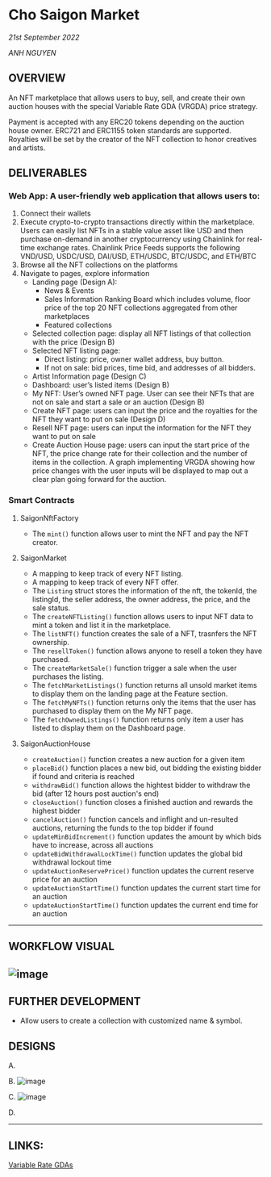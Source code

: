 
# Cho Saigon Market
_21st September 2022_

_ANH NGUYEN_

## OVERVIEW
An NFT marketplace that allows users to buy, sell, and create their own auction houses with the special Variable Rate GDA (VRGDA) price strategy. 

Payment is accepted with any ERC20 tokens depending on the auction house owner. ERC721 and ERC1155 token standards are supported. Royalties will be set by the creator of the NFT collection to honor creatives and artists.

## DELIVERABLES

### Web App: A user-friendly web application that allows users to:
1. Connect their wallets
2. Execute crypto-to-crypto transactions directly within the marketplace. Users can easily list NFTs in a stable value asset like USD and then purchase on-demand in another cryptocurrency using Chainlink for real-time exchange rates. Chainlink Price Feeds supports the following VND/USD, USDC/USD, DAI/USD, ETH/USDC, BTC/USDC, and ETH/BTC
3. Browse all the NFT collections on the platforms
4. Navigate to pages, explore information
    - Landing page (Design A): 
      - News & Events
      - Sales Information Ranking Board which includes volume, floor price of the top 20 NFT collections aggregated from other marketplaces
      - Featured collections
    - Selected collection page: display all NFT listings of that collection with the price (Design B)
    - Selected NFT listing page: 
      - Direct listing: price, owner wallet address, buy button.
      - If not on sale: bid prices, time bid, and addresses of all bidders.
    - Artist Information page (Design C)
    - Dashboard: user’s listed items (Design B)
    - My NFT: User’s owned NFT page. User can see their NFTs that are not on sale and start a sale or an auction (Design B)
    - Create NFT page: users can input the price and the royalties for the NFT they want to put on sale (Design D)
    - Resell NFT page: users can input the information for the NFT they want to put on sale
    - Create Auction House page: users can input the start price of the NFT, the price change rate for their collection and the number of items in the collection. A graph implementing VRGDA showing how price changes with the user inputs will be displayed to map out a clear plan going forward for the auction.  

### Smart Contracts
  
1. SaigonNftFactory
    - The `mint()` function allows user to mint the NFT and pay the NFT creator.

2. SaigonMarket
    - A mapping to keep track of every NFT listing. 
    - A mapping to keep track of every NFT offer. 
    - The `Listing` struct stores the information of the nft, the tokenId, the listingId, the seller address, the owner address, the price, and the sale status.
    - The `createNFTListing()` function allows users to input NFT data to mint a token and list it in the marketplace.
    - The `listNFT()` function creates the sale of a NFT, trasnfers the NFT ownership.
    - The `resellToken()` function allows anyone to resell a token they have purchased. 
    - The `createMarketSale()` function trigger a sale when the user purchases the listing.
    - The `fetchMarketListings()` function returns all unsold market items to display them on the landing page at the Feature section.
    - The `fetchMyNFTs()` function returns only the items that the user has purchased to display them on the My NFT page.
    - The `fetchOwnedListings()` function returns only item a user has listed to display them on the Dashboard page.

3. SaigonAuctionHouse 
    - `createAuction()` function creates a new auction for a given item
    - `placeBid()` function places a new bid, out bidding the existing bidder if found and criteria is reached
    - `withdrawBid()` function allows the hightest bidder to withdraw the bid (after 12 hours post auction's end)
    - `closeAuction()` function closes a finished auction and rewards the highest bidder
    - `cancelAuction()` function cancels and inflight and un-resulted auctions, returning the funds to the top bidder if found
    - `updateMinBidIncrement()` function updates the amount by which bids have to increase, across all auctions
    - `updateBidWithdrawalLockTime()` function updates the global bid withdrawal lockout time
    - `updateAuctionReservePrice()` function updates the current reserve price for an auction
    - `updateAuctionStartTime()` function updates the current start time for an auction
    - `updateAuctionStartTime()` function updates the current end time for an auction

------

## WORKFLOW VISUAL

![image](https://user-images.githubusercontent.com/48362877/190517243-f216dad0-0d01-4bca-9cba-76a5da69913e.png)
------

## FURTHER DEVELOPMENT
- Allow users to create a collection with customized name & symbol.


## DESIGNS

A.

B. 
![image](https://user-images.githubusercontent.com/48362877/190514990-9f3b2858-fe73-49b6-b970-c97c921c6a4f.png)

C.
![image](https://user-images.githubusercontent.com/48362877/190515013-ca0c9657-a0e8-441b-a62c-d2d24661c7f3.png)

D.

------

## LINKS:

[Variable Rate GDAs](https://www.paradigm.xyz/2022/08/vrgda)

